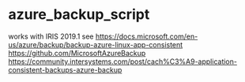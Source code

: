 # azure_backup_script
works with IRIS 2019.1
see 
https://docs.microsoft.com/en-us/azure/backup/backup-azure-linux-app-consistent
https://github.com/MicrosoftAzureBackup
https://community.intersystems.com/post/cach%C3%A9-application-consistent-backups-azure-backup
